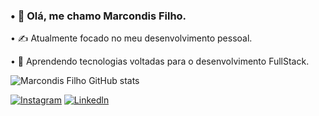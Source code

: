 ### • 👋 Olá, me chamo Marcondis Filho.

• ✍️ Atualmente focado no meu desenvolvimento pessoal.

• 🌱 Aprendendo tecnologias voltadas para o desenvolvimento FullStack.


![Marcondis Filho GitHub stats](https://github-readme-stats.vercel.app/api?username=MarcondisFilho&show_icons=true&theme=dracula)




[![Instagram](https://img.shields.io/badge/Instagram-E4405F?style=for-the-badge&logo=instagram&logoColor=white)](https://www.instagram.com/marcondis_filho/)
[![Linkedln](https://img.shields.io/badge/LinkedIn-0077B5?style=for-the-badge&logo=linkedin&logoColor=white)](https://www.linkedin.com/in/marcondis-filho-1b5a85231/)
